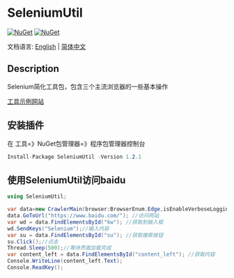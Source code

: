# SeleniumUtil

[![NuGet](https://img.shields.io/nuget/dt/SeleniumUtil.svg?label=NuGet&style=flat&logo=nuget)](https://www.nuget.org/packages/SeleniumUtil/) 
[![NuGet](https://img.shields.io/nuget/v/SeleniumUtil.svg?label=NuGet&style=flat&logo=nuget)](https://www.nuget.org/packages/nanoFramework.System.Device.WiFi/) 

文档语言: [English](README.en.md) | [简体中文](README.md)  

## Description

Selenium简化工具包，包含三个主流浏览器的一些基本操作 

[工具示例网站](https://tokengo.top/docs/selenium-uitl/selenium/) 

## 安装插件

在 工具=》NuGet包管理器=》程序包管理器控制台

```csharp
Install-Package SeleniumUtil -Version 1.2.1
```

## 使用SeleniumUtil访问baidu

```csharp
using SeleniumUtil;

var data=new CrawlerMain(browser:BrowserEnum.Edge,isEnableVerboseLogging:true);
data.GoToUrl("https://www.baidu.com/"); //访问网站
var wd = data.FindElementsById("kw"); //获取到输入框
wd.SendKeys("Selenium");//输入内容
var su = data.FindElementsById("su"); //获取搜索按钮
su.Click();//点击
Thread.Sleep(500);//等待界面加载完成
var content_left = data.FindElementsById("content_left"); //获取内容
Console.WriteLine(content_left.Text);
Console.ReadKey();
```

